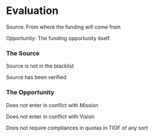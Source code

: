 # Evaluation

Source: From where the funding will come from

Opportunity: The funding opportunity itself.



### The Source

Source is not in the blacklist

Source has been verified



### The Opportunity

Does not enter in conflict with Mission

Does not enter in conflict with Vision

Does not require compliances in quotas in TIOF of any sort







